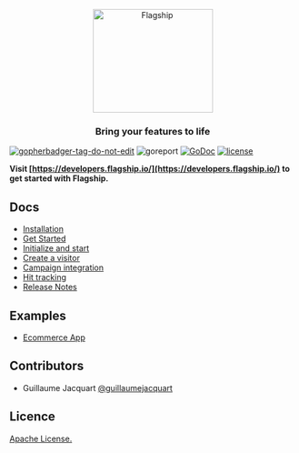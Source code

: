 <p align="center">

<img  src="https://mk0abtastybwtpirqi5t.kinstacdn.com/wp-content/uploads/picture-solutions-persona-product-flagship.jpg"  width="211"  height="182"  alt="Flagship"  />

</p>

<h3 align="center">Bring your features to life</h3>

<a  href='https://github.com/jpoles1/gopherbadger'  target='_blank'><a href='https://github.com/jpoles1/gopherbadger' target='_blank'>![gopherbadger-tag-do-not-edit](https://img.shields.io/badge/Go%20Coverage-88%25-brightgreen.svg?longCache=true&style=flat)</a> 
![goreport](https://goreportcard.com/badge/github.com/abtasty/flagship-go-sdk)
[![GoDoc](https://godoc.org/github.com/abtasty/flagship-go-sdk?status.svg)](https://godoc.org/github.com/abtasty/flagship-go-sdk)
[![license](https://badgen.now.sh/badge/license/Apache)](./LICENSE)

**Visit [https://developers.flagship.io/](https://developers.flagship.io/) to get started with Flagship.**

## Docs

- [Installation](https://developers.flagship.io/go/v2.x.x/#installation)
- [Get Started](https://developers.flagship.io/go/v2.x.x/#getting-started)
- [Initialize and start](https://developers.flagship.io/go/v2.x.x/#initialize-and-start-the-library)
- [Create a visitor](https://developers.flagship.io/go/v2.x.x/#create-a-visitor)
- [Campaign integration](https://developers.flagship.io/go/v2.x.x/#campaign-integration)
- [Hit tracking](https://developers.flagship.io/go/v2.x.x/#hit-tracking)
- [Release Notes](https://developers.flagship.io/go/v2.x.x/#releases)

## Examples

- [Ecommerce App](./examples/ecommerce)

## Contributors

- Guillaume Jacquart [@guillaumejacquart](https://github.com/guillaumejacquart)

## Licence

[Apache License.](https://github.com/abtasty/flagship-go-sdk/blob/master/LICENSE)

